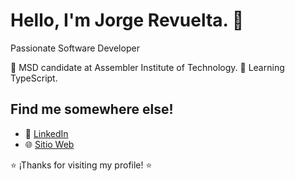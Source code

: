 # Hello, I'm Jorge Revuelta. 👋

Passionate Software Developer

🚀 MSD candidate at Assembler Institute of Technology.
🌱 Learning TypeScript.

## Find me somewhere else!
- 💼 [LinkedIn](https://www.linkedin.com/in/jorge-revuelta-829268162/)
- 🌐 [Sitio Web](https://www.hogarmandala.com/)

⭐️ ¡Thanks for visiting my profile! ⭐️

